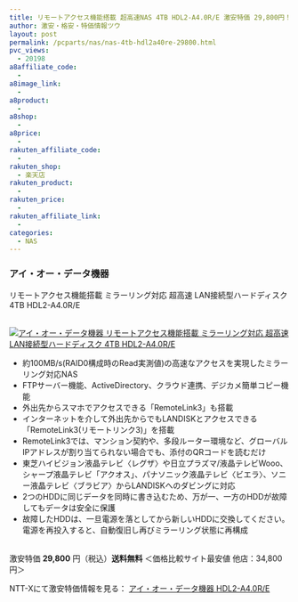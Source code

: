 ```yaml
---
title: リモートアクセス機能搭載 超高速NAS 4TB HDL2-A4.0R/E 激安特価 29,800円！送料無料！
author: 激安・格安・特価情報ツウ
layout: post
permalink: /pcparts/nas/nas-4tb-hdl2a40re-29800.html
pvc_views:
  - 20198
a8affiliate_code:
  -
a8image_link:
  -
a8product:
  -
a8shop:
  -
a8price:
  -
rakuten_affiliate_code:
  -
rakuten_shop:
  - 楽天店
rakuten_product:
  -
rakuten_price:
  -
rakuten_affiliate_link:
  -
categories:
  - NAS
---
```

### アイ・オー・データ機器
リモートアクセス機能搭載 ミラーリング対応 超高速 LAN接続型ハードディスク 4TB HDL2-A4.0R/E

<div class="img-bg2 img_L">
  <a href="//px.a8.net/svt/ejp?a8mat=ZYP6S+8IMA3E+S1Q+BWGDT&#038;a8ejpredirect=//nttxstore.jp/_II_IO14872540" target="_blank"><br /> <img border="0" alt="アイ・オー・データ機器 リモートアクセス機能搭載 ミラーリング対応 超高速 LAN接続型ハードディスク 4TB HDL2-A4.0R/E" src="//i0.wp.com/image.nttxstore.jp/l2_images/I/IO/IO14872540.jpg?w=120" data-recalc-dims="1" /></a>
</div>

<!--more-->

  * 約100MB/s(RAID0構成時のRead実測値)の高速なアクセスを実現したミラーリング対応NAS
  * FTPサーバー機能、ActiveDirectory、クラウド連携、デジカメ簡単コピー機能
  * 外出先からスマホでアクセスできる「RemoteLink3」も搭載
  * インターネットを介して外出先からでもLANDISKとアクセスできる「RemoteLink3(リモートリンク3)」を搭載
  * RemoteLink3では、マンション契約や、多段ルーター環境など、グローバルIPアドレスが割り当てられない場合でも、添付のQRコードを読むだけ
  * 東芝ハイビジョン液晶テレビ〈レグザ〉や日立プラズマ/液晶テレビWooo、シャープ液晶テレビ「アクオス」、パナソニック液晶テレビ〈ビエラ〉、ソニー液晶テレビ〈ブラビア〉からLANDISKへのダビングに対応
  * 2つのHDDに同じデータを同時に書き込むため、万が一、一方のHDDが故障してもデータは安全に保護
  * 故障したHDDは、一旦電源を落としてから新しいHDDに交換してください。電源を再投入すると、自動復旧し再びミラーリング状態に再構成

<br clear="all" />激安特価 <span class="tokka-price"><strong>29,800</strong></span> 円（税込）**送料無料**
＜価格比較サイト最安値 他店：34,800円＞

NTT-Xにて激安特価情報を見る： <span class="fs150p"><a href="//px.a8.net/svt/ejp?a8mat=ZYP6S+8IMA3E+S1Q+BWGDT&#038;a8ejpredirect=//nttxstore.jp/_II_IO14872540" target="_blank">アイ・オー・データ機器 HDL2-A4.0R/E</a></span>